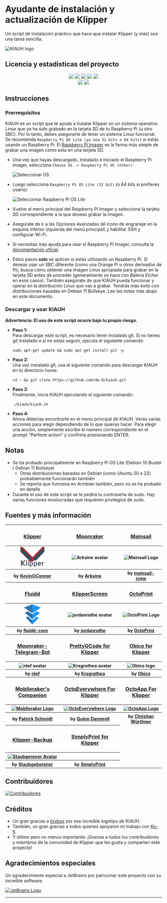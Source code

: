 
# Ayudante de instalación y actualización de Klipper

Un script de instalación práctico que hace que instalar Klipper (y más) sea una tarea sencilla.

![KIAUH logo](https://raw.githubusercontent.com/dw-0/kiauh/master/resources/screenshots/kiauh.png)

## Licencia y estadísticas del proyecto

<p align="center">
  <a><img src="https://img.shields.io/github/license/dw-0/kiauh"></a>
  <a><img src="https://img.shields.io/github/stars/dw-0/kiauh"></a>
  <a><img src="https://img.shields.io/github/forks/dw-0/kiauh"></a>
  <a><img src="https://img.shields.io/github/languages/top/dw-0/kiauh?logo=gnubash&logoColor=white"></a>
  <a><img src="https://img.shields.io/github/v/tag/dw-0/kiauh"></a>
  <br />
  <a><img src="https://img.shields.io/github/last-commit/dw-0/kiauh"></a>
  <a><img src="https://img.shields.io/github/contributors/dw-0/kiauh"></a>
</p>

## Instrucciones

### Prerrequisitos

KIAUH es un script que te ayuda a instalar Klipper en un sistema operativo Linux que ya ha sido grabado en la tarjeta SD de tu Raspberry Pi (u otro SBC). Por lo tanto, debes asegurarte de tener un sistema Linux funcional. Se recomienda `Raspberry Pi OS Lite (ya sea 32 bits o 64 bits)` si estás usando un Raspberry Pi. El [Raspberry Pi Imager](https://www.raspberrypi.com/software/) es la forma más simple de grabar una imagen como esta en una tarjeta SD.

* Una vez que hayas descargado, instalado e iniciado el Raspberry Pi Imager, selecciona `Choose OS -> Raspberry Pi OS (other)`:

  ![Seleccionar OS](https://raw.githubusercontent.com/dw-0/kiauh/master/resources/screenshots/rpi_imager1.png)

* Luego selecciona `Raspberry Pi OS Lite (32 bit)` (o 64 bits si prefieres usarlo):

  ![Seleccionar Raspberry Pi OS Lite](https://raw.githubusercontent.com/dw-0/kiauh/master/resources/screenshots/rpi_imager2.png)

* Vuelve al menú principal del Raspberry Pi Imager y selecciona la tarjeta SD correspondiente a la que deseas grabar la imagen.
* Asegúrate de ir a las Opciones Avanzadas (el ícono de engranaje en la esquina inferior izquierda del menú principal) y habilitar SSH y configurar Wi-Fi.
* Si necesitas más ayuda para usar el Raspberry Pi Imager, consulta la [documentación oficial](https://www.raspberrypi.com/documentation/computers/getting-started.html).
* Estos pasos **solo** se aplican si estás utilizando un Raspberry Pi. Si deseas usar un SBC diferente (como una Orange Pi u otros derivados de Pi), busca cómo obtener una imagen Linux apropiada para grabar en la tarjeta SD antes de proceder (generalmente se hace con Balena Etcher en esos casos). También asegúrate de que KIAUH pueda funcionar y operar en la distribución Linux que vas a grabar. Tendrás más éxito con distribuciones basadas en Debian 11 Bullseye. Lee las notas más abajo en este documento.

### Descargar y usar KIAUH

**Advertencia: El uso de este script ocurre bajo tu propio riesgo.**

* **Paso 1:**  
Para descargar este script, es necesario tener instalado git. Si no tienes git instalado o si no estás seguro, ejecuta el siguiente comando:
  ```shell
  sudo apt-get update && sudo apt-get install git -y
  ```

* **Paso 2:**  
Una vez instalado git, usa el siguiente comando para descargar KIAUH en tu directorio home:
  ```shell
  cd ~ && git clone https://github.com/dw-0/kiauh.git
  ```

* **Paso 3:**  
Finalmente, inicia KIAUH ejecutando el siguiente comando:
  ```shell
  ./kiauh/kiauh.sh
  ```

* **Paso 4:**  
Ahora deberías encontrarte en el menú principal de KIAUH. Verás varias acciones para elegir dependiendo de lo que quieras hacer. Para elegir una acción, simplemente escribe el número correspondiente en el prompt "Perform action" y confirma presionando ENTER.

## Notas

- Se ha probado principalmente en Raspberry Pi OS Lite (Debian 10 Buster / Debian 11 Bullseye)
  - Otras distribuciones basadas en Debian (como Ubuntu 20 a 22) probablemente funcionarán también
  - Se reporta que funciona en Armbian también, pero no se ha probado en detalle
- Durante el uso de este script se te pedirá tu contraseña de sudo. Hay varias funciones involucradas que requieren privilegios de sudo.

## Fuentes y más información

<table align="center">
<tr>
    <th><h3><a href="https://github.com/Klipper3d/klipper">Klipper</a></h3></th>
    <th><h3><a href="https://github.com/Arksine/moonraker">Moonraker</a></h3></th>
    <th><h3><a href="https://github.com/mainsail-crew/mainsail">Mainsail</a></h3></th>
</tr>
<tr>
    <th><img src="https://raw.githubusercontent.com/Klipper3d/klipper/master/docs/img/klipper-logo.png" alt="Klipper Logo" height="64"></th>
    <th><img src="https://avatars.githubusercontent.com/u/9563098?v=4" alt="Arksine avatar" height="64"></th>
    <th><img src="https://raw.githubusercontent.com/mainsail-crew/docs/master/assets/img/logo.png" alt="Mainsail Logo" height="64"></th>
</tr>
<tr>
    <th>by <a href="https://github.com/KevinOConnor">KevinOConnor</a></th>
    <th>by <a href="https://github.com/Arksine">Arksine</a></th>
    <th>by <a href="https://github.com/mainsail-crew">mainsail-crew</a></th>
</tr>

<tr>
    <th><h3><a href="https://github.com/fluidd-core/fluidd">Fluidd</a></h3></th>
    <th><h3><a href="https://github.com/jordanruthe/KlipperScreen">KlipperScreen</a></h3></th>
    <th><h3><a href="https://github.com/OctoPrint/OctoPrint">OctoPrint</a></h3></th>
</tr>
<tr>
    <th><img src="https://raw.githubusercontent.com/fluidd-core/fluidd/master/docs/assets/images/logo.svg" alt="Fluidd Logo" height="64"></th>
    <th><img src="https://avatars.githubusercontent.com/u/31575189?v=4" alt="jordanruthe avatar" height="64"></th>
    <th><img src="https://raw.githubusercontent.com/OctoPrint/OctoPrint/master/docs/images/octoprint-logo.png" alt="OctoPrint Logo" height="64"></th>
</tr>
<tr>
    <th>by <a href="https://github.com/fluidd-core">fluidd-core</a></th>
    <th>by <a href="https://github.com/jordanruthe">jordanruthe</a></th>
    <th>by <a href="https://github.com/OctoPrint">OctoPrint</a></th>
</tr>

<tr>
    <th><h3><a href="https://github.com/nlef/moonraker-telegram-bot">Moonraker-Telegram-Bot</a></h3></th>
    <th><h3><a href="https://github.com/Kragrathea/pgcode">PrettyGCode for Klipper</a></h3></th>
    <th><h3><a href="https://github.com/TheSpaghettiDetective/moonraker-obico">Obico for Klipper</a></h3></th>
</tr>
<tr>
    <th><img src="https://avatars.githubusercontent.com/u/52351624?v=4" alt="nlef avatar" height="64"></th>
    <th><img src="https://avatars.githubusercontent.com/u/5917231?v=4" alt="Kragrathea avatar" height="64"></th>
    <th><img src="https://avatars.githubusercontent.com/u/46323662?s=200&v=4" alt="Obico logo" height="64"></th>
</tr>
<tr>
    <th>by <a href="https://github.com/nlef">nlef</a></th>
    <th>by <a href="https://github.com/Kragrathea">Kragrathea</a></th>
    <th>by <a href="https://github.com/TheSpaghettiDetective">Obico</a></th>
</tr>

<tr>
    <th><h3><a href="https://github.com/Clon1998/mobileraker_companion">Mobileraker's Companion</a></h3></th>
    <th><h3><a href="https://octoeverywhere.com/?source=kiauh_readme">OctoEverywhere For Klipper</a></h3></th>
    <th><h3><a href="https://github.com/crysxd/OctoApp-Plugin">OctoApp For Klipper</a></h3></th>
</tr>
<tr>
    <th><a href="https://github.com/Clon1998/mobileraker_companion"><img src="https://raw.githubusercontent.com/Clon1998/mobileraker/master/assets/icon/mr_appicon.png" alt="Mobileraker Logo" height="64"></a></th>
    <th><a href="https://octoeverywhere.com/?source=kiauh_readme"><img src="https://octoeverywhere.com/img/logo.svg" alt="OctoEverywhere Logo" height="64"></a></th>
    <th><a href="https://octoapp.eu/?source=kiauh_readme"><img src="https://octoapp.eu/octoapp.webp" alt="OctoApp Logo" height="64"></a></th>
</tr>
<tr>
    <th>by <a href="https://github.com/Clon1998">Patrick Schmidt</a></th>
    <th>by <a href="https://github.com/QuinnDamerell">Quinn Damerell</a></th>
    <th>by <a href="https://github.com/crysxd">Christian Würthner</a></th>
</tr>

<tr>
    <th><h3><a href="https://github.com/staubgeborener/klipper-backup">Klipper-Backup</a></h3></th>
    <th><h3><a href="https://simplyprint.io/">SimplyPrint for Klipper</a></h3></th>
</tr>
<tr>
    <th><a href="https://github.com/staubgeborener/klipper-backup"><img src="https://avatars.githubusercontent.com/u/28908603?v=4" alt="Staubgeroner Avatar" height="64"></a></th>
    <th><a href="https://github.com/SimplyPrint"><img src="https://avatars.githubusercontent.com/u/64896552?s=200&v=4" alt="" height="64"></a></th>
</tr>
<tr>
    <th>by <a href="https://github.com/Staubgeborener">Staubgeborener</a></th>
    <th>by <a href="https://github.com/SimplyPrint">SimplyPrint</a></th>
</tr>
</table>

## Contribuidores

[![Contribuidores](https://contrib.rocks/image?repo=dw-0/kiauh)](https://github.com/dw-0/kiauh/graphs/contributors)

## Créditos

* Un gran gracias a [lixxbox](https://github.com/lixxbox) por ese increíble logotipo de KIAUH.
* También, un gran gracias a todos quienes apoyaron mi trabajo con [Ko-fi](https://ko-fi.com/dw__0).
* Y último pero no menos importante: ¡Gracias a todos los contribuidores y miembros de la comunidad de Klipper que les gusta y comparten este proyecto!

## Agradecimientos especiales

Un agradecimiento especial a JetBrains por patrocinar este proyecto con su increíble software.

[![JetBrains Logo](https://resources.jetbrains.com/storage/products/company/brand/logos/jb_beam.png)](https://www.jetbrains.com/community/opensource/#support)

---